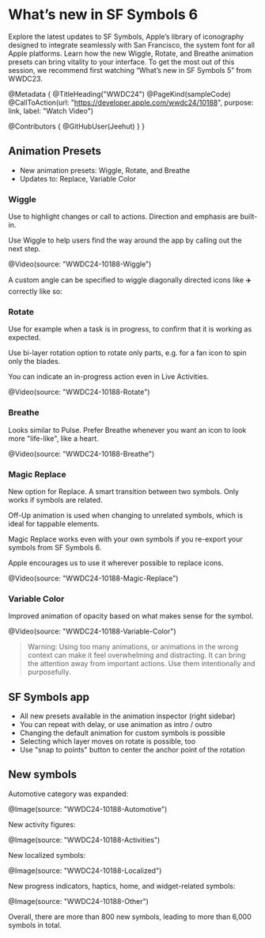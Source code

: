 # What’s new in SF Symbols 6

Explore the latest updates to SF Symbols, Apple’s library of iconography designed to integrate seamlessly with San Francisco, the system font for all Apple platforms. Learn how the new Wiggle, Rotate, and Breathe animation presets can bring vitality to your interface. To get the most out of this session, we recommend first watching “What’s new in SF Symbols 5” from WWDC23.

@Metadata {
   @TitleHeading("WWDC24")
   @PageKind(sampleCode)
   @CallToAction(url: "https://developer.apple.com/wwdc24/10188", purpose: link, label: "Watch Video")

   @Contributors {
      @GitHubUser(Jeehut)
   }
}

## Animation Presets

- New animation presets: Wiggle, Rotate, and Breathe
- Updates to: Replace, Variable Color

### Wiggle

Use to highlight changes or call to actions. Direction and emphasis are built-in.

Use Wiggle to help users find the way around the app by calling out the next step.

@Video(source: "WWDC24-10188-Wiggle")

A custom angle can be specified to wiggle diagonally directed icons like ✈️ correctly like so:

### Rotate 

Use for example when a task is in progress, to confirm that it is working as expected.

Use bi-layer rotation option to rotate only parts, e.g. for a fan icon to spin only the blades.

You can indicate an in-progress action even in Live Activities.

@Video(source: "WWDC24-10188-Rotate")

### Breathe

Looks similar to Pulse. Prefer Breathe whenever you want an icon to look more "life-like", like a heart. 

@Video(source: "WWDC24-10188-Breathe")

### Magic Replace

New option for Replace. A smart transition between two symbols. Only works if symbols are related.

Off-Up animation is used when changing to unrelated symbols, which is ideal for tappable elements.

Magic Replace works even with your own symbols if you re-export your symbols from SF Symbols 6.

Apple encourages us to use it wherever possible to replace icons.

@Video(source: "WWDC24-10188-Magic-Replace")

### Variable Color

Improved animation of opacity based on what makes sense for the symbol.

@Video(source: "WWDC24-10188-Variable-Color")


> Warning: Using too many animations, or animations in the wrong context can make it feel overwhelming and distracting. It can bring the attention away from important actions. Use them intentionally and purposefully.


## SF Symbols app

- All new presets available in the animation inspector (right sidebar)
- You can repeat with delay, or use animation as intro / outro
- Changing the default animation for custom symbols is possible
- Selecting which layer moves on rotate is possible, too
- Use "snap to points" button to center the anchor point of the rotation


## New symbols

Automotive category was expanded:

@Image(source: "WWDC24-10188-Automotive")

New activity figures:

@Image(source: "WWDC24-10188-Activities")

New localized symbols:

@Image(source: "WWDC24-10188-Localized")

New progress indicators, haptics, home, and widget-related symbols:

@Image(source: "WWDC24-10188-Other")

Overall, there are more than 800 new symbols, leading to more than 6,000 symbols in total.
